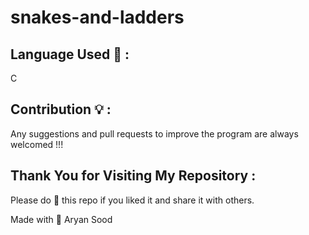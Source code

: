 <h1>snakes-and-ladders</h1>

<h2>Language Used 📝 :</h2> C 

<h2>Contribution 💡 :</h2> 
Any suggestions and pull requests to improve the program are always welcomed !!!

<h2>Thank You for Visiting My Repository : </h2>
Please do 🌟 this repo if you liked it and share it with others.

Made with 💙
Aryan Sood


